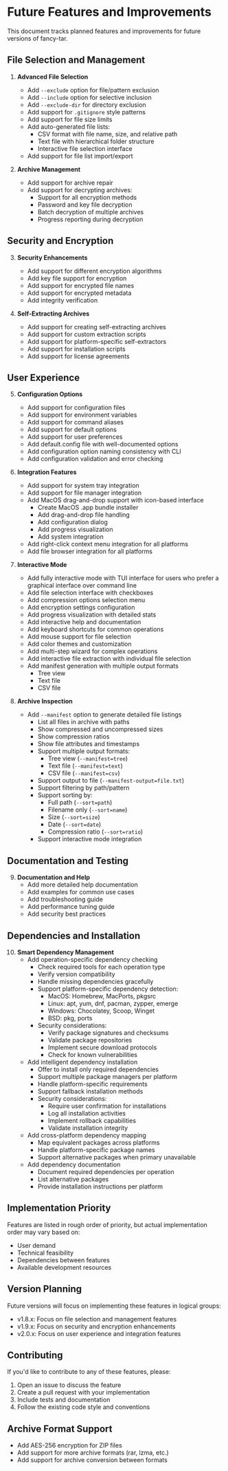 # Future Features and Improvements

This document tracks planned features and improvements for future versions of fancy-tar.

## File Selection and Management

1. **Advanced File Selection**
   - Add `--exclude` option for file/pattern exclusion
   - Add `--include` option for selective inclusion
   - Add `--exclude-dir` for directory exclusion
   - Add support for `.gitignore` style patterns
   - Add support for file size limits
   - Add auto-generated file lists:
     - CSV format with file name, size, and relative path
     - Text file with hierarchical folder structure
     - Interactive file selection interface
   - Add support for file list import/export

2. **Archive Management**
   - Add support for archive repair
   - Add support for decrypting archives:
     - Support for all encryption methods
     - Password and key file decryption
     - Batch decryption of multiple archives
     - Progress reporting during decryption

## Security and Encryption

3. **Security Enhancements**
    - Add support for different encryption algorithms
    - Add key file support for encryption
    - Add support for encrypted file names
    - Add support for encrypted metadata
    - Add integrity verification

4. **Self-Extracting Archives**
    - Add support for creating self-extracting archives
    - Add support for custom extraction scripts
    - Add support for platform-specific self-extractors
    - Add support for installation scripts
    - Add support for license agreements

## User Experience

5. **Configuration Options**
    - Add support for configuration files
    - Add support for environment variables
    - Add support for command aliases
    - Add support for default options
    - Add support for user preferences
    - Add default.config file with well-documented options
    - Add configuration option naming consistency with CLI
    - Add configuration validation and error checking

6. **Integration Features**
    - Add support for system tray integration
    - Add support for file manager integration
    - Add MacOS drag-and-drop support with icon-based interface
      - Create MacOS .app bundle installer
      - Add drag-and-drop file handling
      - Add configuration dialog
      - Add progress visualization
      - Add system integration
    - Add right-click context menu integration for all platforms
    - Add file browser integration for all platforms

7. **Interactive Mode**
    - Add fully interactive mode with TUI interface for users who prefer a graphical interface over command line
    - Add file selection interface with checkboxes
    - Add compression options selection menu
    - Add encryption settings configuration
    - Add progress visualization with detailed stats
    - Add interactive help and documentation
    - Add keyboard shortcuts for common operations
    - Add mouse support for file selection
    - Add color themes and customization
    - Add multi-step wizard for complex operations
    - Add interactive file extraction with individual file selection
    - Add manifest generation with multiple output formats
      - Tree view
      - Text file
      - CSV file

8. **Archive Inspection**
    - Add `--manifest` option to generate detailed file listings
      - List all files in archive with paths
      - Show compressed and uncompressed sizes
      - Show compression ratios
      - Show file attributes and timestamps
      - Support multiple output formats:
        - Tree view (`--manifest=tree`)
        - Text file (`--manifest=text`)
        - CSV file (`--manifest=csv`)
      - Support output to file (`--manifest-output=file.txt`)
      - Support filtering by path/pattern
      - Support sorting by:
        - Full path (`--sort=path`)
        - Filename only (`--sort=name`)
        - Size (`--sort=size`)
        - Date (`--sort=date`)
        - Compression ratio (`--sort=ratio`)
      - Support interactive mode integration

## Documentation and Testing

9. **Documentation and Help**
    - Add more detailed help documentation
    - Add examples for common use cases
    - Add troubleshooting guide
    - Add performance tuning guide
    - Add security best practices

## Dependencies and Installation

10. **Smart Dependency Management**
    - Add operation-specific dependency checking
      - Check required tools for each operation type
      - Verify version compatibility
      - Handle missing dependencies gracefully
      - Support platform-specific dependency detection:
        - MacOS: Homebrew, MacPorts, pkgsrc
        - Linux: apt, yum, dnf, pacman, zypper, emerge
        - Windows: Chocolatey, Scoop, Winget
        - BSD: pkg, ports
      - Security considerations:
        - Verify package signatures and checksums
        - Validate package repositories
        - Implement secure download protocols
        - Check for known vulnerabilities
    - Add intelligent dependency installation
      - Offer to install only required dependencies
      - Support multiple package managers per platform
      - Handle platform-specific requirements
      - Support fallback installation methods
      - Security considerations:
        - Require user confirmation for installations
        - Log all installation activities
        - Implement rollback capabilities
        - Validate installation integrity
    - Add cross-platform dependency mapping
      - Map equivalent packages across platforms
      - Handle platform-specific package names
      - Support alternative packages when primary unavailable
    - Add dependency documentation
      - Document required dependencies per operation
      - List alternative packages
      - Provide installation instructions per platform

## Implementation Priority

Features are listed in rough order of priority, but actual implementation order may vary based on:
- User demand
- Technical feasibility
- Dependencies between features
- Available development resources

## Version Planning

Future versions will focus on implementing these features in logical groups:

- v1.8.x: Focus on file selection and management features
- v1.9.x: Focus on security and encryption enhancements
- v2.0.x: Focus on user experience and integration features

## Contributing

If you'd like to contribute to any of these features, please:
1. Open an issue to discuss the feature
2. Create a pull request with your implementation
3. Include tests and documentation
4. Follow the existing code style and conventions

## Archive Format Support

- Add AES-256 encryption for ZIP files
- Add support for more archive formats (rar, lzma, etc.)
- Add support for archive conversion between formats
